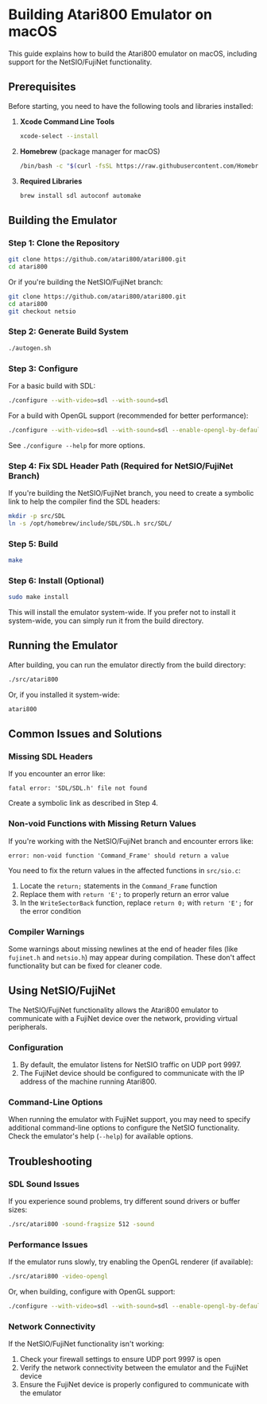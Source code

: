 # Building Atari800 Emulator on macOS

This guide explains how to build the Atari800 emulator on macOS, including support for the NetSIO/FujiNet functionality.

## Prerequisites

Before starting, you need to have the following tools and libraries installed:

1. **Xcode Command Line Tools**
   ```bash
   xcode-select --install
   ```

2. **Homebrew** (package manager for macOS)
   ```bash
   /bin/bash -c "$(curl -fsSL https://raw.githubusercontent.com/Homebrew/install/HEAD/install.sh)"
   ```

3. **Required Libraries**
   ```bash
   brew install sdl autoconf automake
   ```

## Building the Emulator

### Step 1: Clone the Repository

```bash
git clone https://github.com/atari800/atari800.git
cd atari800
```

Or if you're building the NetSIO/FujiNet branch:

```bash
git clone https://github.com/atari800/atari800.git
cd atari800
git checkout netsio
```

### Step 2: Generate Build System

```bash
./autogen.sh
```

### Step 3: Configure

For a basic build with SDL:

```bash
./configure --with-video=sdl --with-sound=sdl
```

For a build with OpenGL support (recommended for better performance):

```bash
./configure --with-video=sdl --with-sound=sdl --enable-opengl-by-default
```

See `./configure --help` for more options.

### Step 4: Fix SDL Header Path (Required for NetSIO/FujiNet Branch)

If you're building the NetSIO/FujiNet branch, you need to create a symbolic link to help the compiler find the SDL headers:

```bash
mkdir -p src/SDL
ln -s /opt/homebrew/include/SDL/SDL.h src/SDL/
```

### Step 5: Build

```bash
make
```

### Step 6: Install (Optional)

```bash
sudo make install
```

This will install the emulator system-wide. If you prefer not to install it system-wide, you can simply run it from the build directory.

## Running the Emulator

After building, you can run the emulator directly from the build directory:

```bash
./src/atari800
```

Or, if you installed it system-wide:

```bash
atari800
```

## Common Issues and Solutions

### Missing SDL Headers

If you encounter an error like:

```
fatal error: 'SDL/SDL.h' file not found
```

Create a symbolic link as described in Step 4.

### Non-void Functions with Missing Return Values

If you're working with the NetSIO/FujiNet branch and encounter errors like:

```
error: non-void function 'Command_Frame' should return a value
```

You need to fix the return values in the affected functions in `src/sio.c`:

1. Locate the `return;` statements in the `Command_Frame` function
2. Replace them with `return 'E';` to properly return an error value
3. In the `WriteSectorBack` function, replace `return 0;` with `return 'E';` for the error condition

### Compiler Warnings

Some warnings about missing newlines at the end of header files (like `fujinet.h` and `netsio.h`) may appear during compilation. These don't affect functionality but can be fixed for cleaner code.

## Using NetSIO/FujiNet

The NetSIO/FujiNet functionality allows the Atari800 emulator to communicate with a FujiNet device over the network, providing virtual peripherals.

### Configuration

1. By default, the emulator listens for NetSIO traffic on UDP port 9997.
2. The FujiNet device should be configured to communicate with the IP address of the machine running Atari800.

### Command-Line Options

When running the emulator with FujiNet support, you may need to specify additional command-line options to configure the NetSIO functionality. Check the emulator's help (`--help`) for available options.

## Troubleshooting

### SDL Sound Issues

If you experience sound problems, try different sound drivers or buffer sizes:

```bash
./src/atari800 -sound-fragsize 512 -sound
```

### Performance Issues

If the emulator runs slowly, try enabling the OpenGL renderer (if available):

```bash
./src/atari800 -video-opengl
```

Or, when building, configure with OpenGL support:

```bash
./configure --with-video=sdl --with-sound=sdl --enable-opengl-by-default
```

### Network Connectivity

If the NetSIO/FujiNet functionality isn't working:

1. Check your firewall settings to ensure UDP port 9997 is open
2. Verify the network connectivity between the emulator and the FujiNet device
3. Ensure the FujiNet device is properly configured to communicate with the emulator
